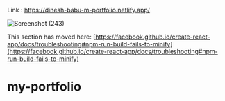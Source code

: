 Link : https://dinesh-babu-m-portfolio.netlify.app/



![Screenshot (243)](https://github.com/Dinesh-babu-M/my-portfolio/assets/153515225/2a8fa04a-b944-4b51-a87d-bd944bfd20b8)















This section has moved here: [https://facebook.github.io/create-react-app/docs/troubleshooting#npm-run-build-fails-to-minify](https://facebook.github.io/create-react-app/docs/troubleshooting#npm-run-build-fails-to-minify)
# my-portfolio

